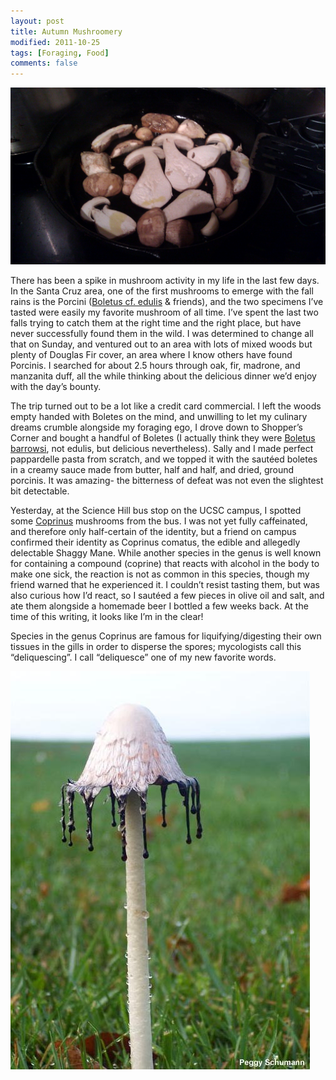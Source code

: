 ```yaml
---
layout: post
title: Autumn Mushroomery
modified: 2011-10-25
tags: [Foraging, Food]
comments: false
---
```

![boletes](/images/boletes-imag0320.jpg)

There has been a spike in mushroom activity in my life in the last few days. In the Santa Cruz area, one of the first mushrooms to emerge with the fall rains is the Porcini ([Boletus cf. edulis](https://en.wikipedia.org/wiki/Boletus_edulis) & friends), and the two specimens I’ve tasted were easily my favorite mushroom of all time. I’ve spent the last two falls trying to catch them at the right time and the right place, but have never successfully found them in the wild. I was determined to change all that on Sunday, and ventured out to an area with lots of mixed woods but plenty of Douglas Fir cover, an area where I know others have found Porcinis. I searched for about 2.5 hours through oak, fir, madrone, and manzanita duff, all the while thinking about the delicious dinner we’d enjoy with the day’s bounty.

The trip turned out to be a lot like a credit card commercial. I left the woods empty handed with Boletes on the mind, and unwilling to let my culinary dreams crumble alongside my foraging ego, I drove down to Shopper’s Corner and bought a handful of Boletes (I actually think they were [Boletus barrowsi](https://en.wikipedia.org/wiki/Boletus_barrowsii), not edulis, but delicious nevertheless). Sally and I made perfect pappardelle pasta from scratch, and we topped it with the sautéed boletes in a creamy sauce made from butter, half and half, and dried, ground porcinis. It was amazing- the bitterness of defeat was not even the slightest bit detectable.

Yesterday, at the Science Hill bus stop on the UCSC campus, I spotted some [Coprinus](https://en.wikipedia.org/wiki/Coprinus) mushrooms from the bus. I was not yet fully caffeinated, and therefore only half-certain of the identity, but a friend on campus confirmed their identity as Coprinus comatus, the edible and allegedly delectable Shaggy Mane. While another species in the genus is well known for containing a compound (coprine) that reacts with alcohol in the body to make one sick, the reaction is not as common in this species, though my friend warned that he experienced it. I couldn’t resist tasting them, but was also curious how I’d react, so I sautéed a few pieces in olive oil and salt, and ate them alongside a homemade beer I bottled a few weeks back.  At the time of this writing, it looks like I’m in the clear!

Species in the genus Coprinus are famous for liquifying/digesting their own tissues in the gills in order to disperse the spores; mycologists call this “deliquescing”.  I call “deliquesce” one of my new favorite words.

![coprinus comatus](/images/coprinus_comatus_02_schumann.jpg)
